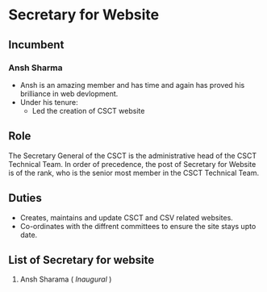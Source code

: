 # Secretary for Website

## Incumbent

### Ansh Sharma
* Ansh is an amazing member and has time and again has proved his brilliance in web devlopment.
* Under his tenure:
    * Led the creation of CSCT website
## Role 
The Secretary General of the CSCT is the administrative head of the CSCT Technical Team. In order of precedence, the post of Secretary for Website is of the rank, who is the senior most member in the CSCT Technical Team.

## Duties
* Creates, maintains and update CSCT and CSV related websites.
* Co-ordinates with the diffrent committees to ensure the site stays upto date.

## List of Secretary for website
1. Ansh Sharama ( *Inaugural* )